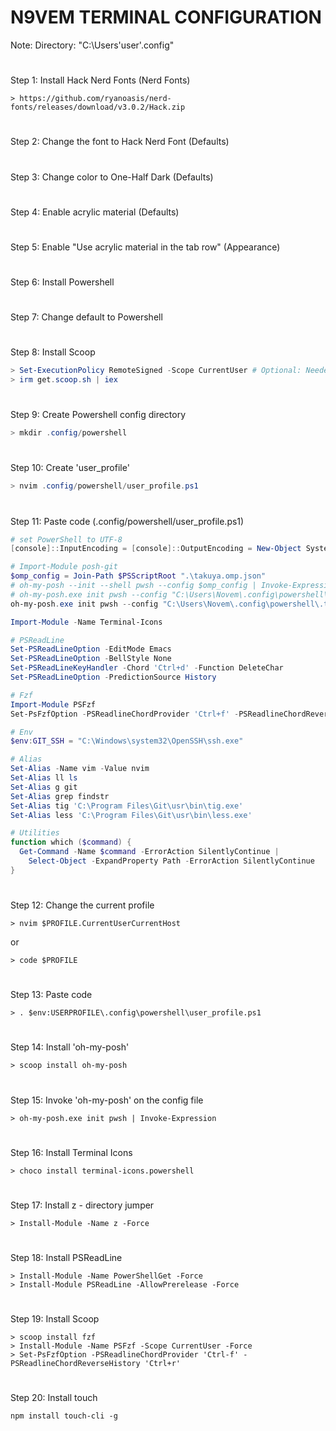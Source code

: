 # N9VEM TERMINAL CONFIGURATION
Note: Directory: "C:\Users\'user'\.config"
#
Step 1: Install Hack Nerd Fonts (Nerd Fonts)
```URL
> https://github.com/ryanoasis/nerd-fonts/releases/download/v3.0.2/Hack.zip
```
#
Step 2: Change the font to Hack Nerd Font (Defaults)
#
Step 3: Change color to One-Half Dark (Defaults)
#
Step 4: Enable acrylic material (Defaults)
#
Step 5: Enable "Use acrylic material in the tab row" (Appearance)
#
Step 6: Install Powershell
#
Step 7: Change default to Powershell
#
Step 8: Install Scoop
```PowerShell
> Set-ExecutionPolicy RemoteSigned -Scope CurrentUser # Optional: Needed to run a remote script the first time
> irm get.scoop.sh | iex
```
#
Step 9: Create Powershell config directory
```PowerShell
> mkdir .config/powershell
```
#
Step 10: Create 'user_profile'
```PowerShell
> nvim .config/powershell/user_profile.ps1
```
#
Step 11: Paste code (.config/powershell/user_profile.ps1)
```PowerShell
# set PowerShell to UTF-8
[console]::InputEncoding = [console]::OutputEncoding = New-Object System.Text.UTF8Encoding

# Import-Module posh-git
$omp_config = Join-Path $PSScriptRoot ".\takuya.omp.json"
# oh-my-posh --init --shell pwsh --config $omp_config | Invoke-Expression
# oh-my-posh.exe init pwsh --config "C:\Users\Novem\.config\powershell\.themes\bubblesextra.omp.json" | Invoke-Expression
oh-my-posh.exe init pwsh --config "C:\Users\Novem\.config\powershell\.themes\bubblesline.omp.json" | Invoke-Expression

Import-Module -Name Terminal-Icons

# PSReadLine
Set-PSReadLineOption -EditMode Emacs
Set-PSReadLineOption -BellStyle None
Set-PSReadLineKeyHandler -Chord 'Ctrl+d' -Function DeleteChar
Set-PSReadLineOption -PredictionSource History

# Fzf
Import-Module PSFzf
Set-PsFzfOption -PSReadlineChordProvider 'Ctrl+f' -PSReadlineChordReverseHistory 'Ctrl+r'

# Env
$env:GIT_SSH = "C:\Windows\system32\OpenSSH\ssh.exe"

# Alias
Set-Alias -Name vim -Value nvim
Set-Alias ll ls
Set-Alias g git
Set-Alias grep findstr
Set-Alias tig 'C:\Program Files\Git\usr\bin\tig.exe'
Set-Alias less 'C:\Program Files\Git\usr\bin\less.exe'

# Utilities
function which ($command) {
  Get-Command -Name $command -ErrorAction SilentlyContinue |
    Select-Object -ExpandProperty Path -ErrorAction SilentlyContinue
}

```
#
Step 12: Change the current profile
```
> nvim $PROFILE.CurrentUserCurrentHost
```
or
```
> code $PROFILE
```
#
Step 13: Paste code
```
> . $env:USERPROFILE\.config\powershell\user_profile.ps1
```
#
Step 14: Install 'oh-my-posh'
```
> scoop install oh-my-posh
```
#
Step 15: Invoke 'oh-my-posh' on the config file
```
> oh-my-posh.exe init pwsh | Invoke-Expression
```
#
Step 16: Install Terminal Icons
```
> choco install terminal-icons.powershell
```
#
Step 17: Install z - directory jumper
```
> Install-Module -Name z -Force
```
#
Step 18: Install PSReadLine
```
> Install-Module -Name PowerShellGet -Force
> Install-Module PSReadLine -AllowPrerelease -Force
```
#
Step 19: Install Scoop
```
> scoop install fzf
> Install-Module -Name PSFzf -Scope CurrentUser -Force
> Set-PsFzfOption -PSReadlineChordProvider 'Ctrl-f' -PSReadlineChordReverseHistory 'Ctrl+r'
```
#
Step 20: Install touch
```
npm install touch-cli -g
```
